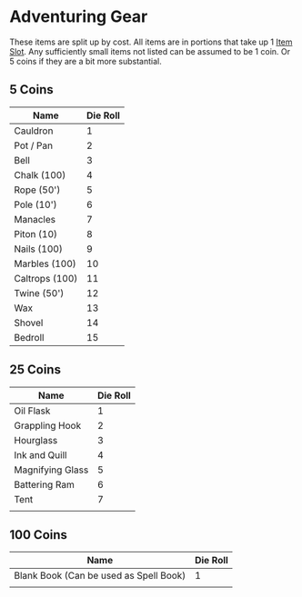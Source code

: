 # Adventuring Gear

These items are split up by cost. All items are in portions that take up 1 [Item Slot](../../Player%20Character%20Components/Derived%20Statistics/Item%20Slots.md). Any sufficiently small items not listed can be assumed to be 1 coin. Or 5 coins if they are a bit more substantial.
## 5 Coins
| Name           | Die Roll |
| -------------- | -------- |
| Cauldron       | 1        |
| Pot / Pan      | 2        |
| Bell           | 3        |
| Chalk (100)    | 4        |
| Rope (50')     | 5        |
| Pole (10')     | 6        |
| Manacles       | 7        |
| Piton (10)     | 8        |
| Nails (100)    | 9        |
| Marbles (100)  | 10       |
| Caltrops (100) | 11       |
| Twine (50')    | 12       |
| Wax            | 13       |
| Shovel         | 14       |
| Bedroll        | 15       |

## 25 Coins
| Name             | Die Roll |
| ---------------- | -------- |
| Oil Flask        | 1        |
| Grappling Hook   | 2        |
| Hourglass        | 3        |
| Ink and Quill    | 4        |
| Magnifying Glass | 5        |
| Battering Ram    | 6        |
| Tent             | 7        |
|                  |          |
## 100 Coins
| Name                                   | Die Roll |
| -------------------------------------- | -------- |
| Blank Book (Can be used as Spell Book) | 1        |
|                                        |          |
